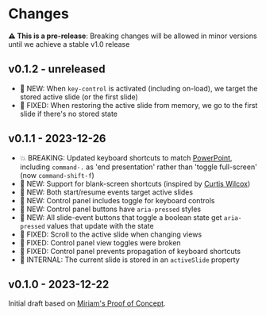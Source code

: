 # Changes

**⚠️ This is a pre-release**:
Breaking changes will be allowed in minor versions
until we achieve a stable v1.0 release

## v0.1.2 - unreleased

- 🚀 NEW: When `key-control` is activated (including on-load),
  we target the stored active slide (or the first slide)
- 🐞 FIXED: When restoring the active slide from memory,
  we go to the first slide if there's no stored state

## v0.1.1 - 2023-12-26

- 💥 BREAKING: Updated keyboard shortcuts
  to match [PowerPoint](https://support.microsoft.com/en-us/office/use-keyboard-shortcuts-to-deliver-powerpoint-presentations-1524ffce-bd2a-45f4-9a7f-f18b992b93a0#bkmk_frequent_macos),
  including `command-.` as 'end presentation'
  rather than 'toggle full-screen' (now `command-shift-f`)
- 🚀 NEW: Support for blank-screen shortcuts
  (inspired by [Curtis Wilcox](https://codepen.io/ccwilcox/details/NWJWwOE))
- 🚀 NEW: Both start/resume events target active slides
- 🚀 NEW: Control panel includes toggle for keyboard controls
- 🚀 NEW: Control panel buttons have `aria-pressed` styles
- 🚀 NEW: All slide-event buttons that toggle a boolean state
  get `aria-pressed` values that update with the state
- 🐞 FIXED: Scroll to the active slide when changing views
- 🐞 FIXED: Control panel view toggles were broken
- 🐞 FIXED: Control panel prevents propagation of keyboard shortcuts
- 👀 INTERNAL: The current slide is stored in an `activeSlide` property

## v0.1.0 - 2023-12-22

Initial draft
based on
[Miriam's Proof of Concept](https://codepen.io/miriamsuzanne/pen/eYXOLjE?editors=1010).
